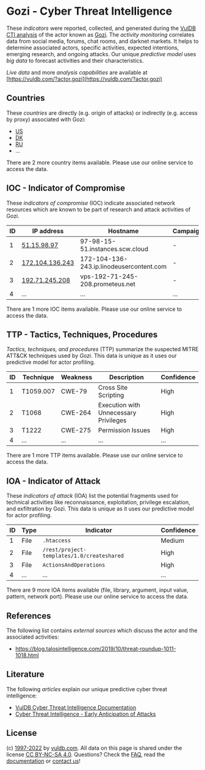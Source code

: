 # Gozi - Cyber Threat Intelligence

These _indicators_ were reported, collected, and generated during the [VulDB CTI analysis](https://vuldb.com/?kb.cti) of the actor known as [Gozi](https://vuldb.com/?actor.gozi). The _activity monitoring_ correlates data from social media, forums, chat rooms, and darknet markets. It helps to determine associated actors, specific activities, expected intentions, emerging research, and ongoing attacks. Our unique _predictive model_ uses _big data_ to forecast activities and their characteristics.

_Live data_ and more _analysis capabilities_ are available at [https://vuldb.com/?actor.gozi](https://vuldb.com/?actor.gozi)

## Countries

These _countries_ are directly (e.g. origin of attacks) or indirectly (e.g. access by proxy) associated with Gozi:

* [US](https://vuldb.com/?country.us)
* [DK](https://vuldb.com/?country.dk)
* [RU](https://vuldb.com/?country.ru)
* ...

There are 2 more country items available. Please use our online service to access the data.

## IOC - Indicator of Compromise

These _indicators of compromise_ (IOC) indicate associated network resources which are known to be part of research and attack activities of Gozi.

ID | IP address | Hostname | Campaign | Confidence
-- | ---------- | -------- | -------- | ----------
1 | [51.15.98.97](https://vuldb.com/?ip.51.15.98.97) | 97-98-15-51.instances.scw.cloud | - | High
2 | [172.104.136.243](https://vuldb.com/?ip.172.104.136.243) | 172-104-136-243.ip.linodeusercontent.com | - | High
3 | [192.71.245.208](https://vuldb.com/?ip.192.71.245.208) | vps-192-71-245-208.prometeus.net | - | High
4 | ... | ... | ... | ...

There are 1 more IOC items available. Please use our online service to access the data.

## TTP - Tactics, Techniques, Procedures

_Tactics, techniques, and procedures_ (TTP) summarize the suspected MITRE ATT&CK techniques used by _Gozi_. This data is unique as it uses our predictive model for actor profiling.

ID | Technique | Weakness | Description | Confidence
-- | --------- | -------- | ----------- | ----------
1 | T1059.007 | CWE-79 | Cross Site Scripting | High
2 | T1068 | CWE-264 | Execution with Unnecessary Privileges | High
3 | T1222 | CWE-275 | Permission Issues | High
4 | ... | ... | ... | ...

There are 1 more TTP items available. Please use our online service to access the data.

## IOA - Indicator of Attack

These _indicators of attack_ (IOA) list the potential fragments used for technical activities like reconnaissance, exploitation, privilege escalation, and exfiltration by Gozi. This data is unique as it uses our predictive model for actor profiling.

ID | Type | Indicator | Confidence
-- | ---- | --------- | ----------
1 | File | `.htaccess` | Medium
2 | File | `/rest/project-templates/1.0/createshared` | High
3 | File | `ActionsAndOperations` | High
4 | ... | ... | ...

There are 9 more IOA items available (file, library, argument, input value, pattern, network port). Please use our online service to access the data.

## References

The following list contains _external sources_ which discuss the actor and the associated activities:

* https://blog.talosintelligence.com/2019/10/threat-roundup-1011-1018.html

## Literature

The following _articles_ explain our unique predictive cyber threat intelligence:

* [VulDB Cyber Threat Intelligence Documentation](https://vuldb.com/?kb.cti)
* [Cyber Threat Intelligence - Early Anticipation of Attacks](https://www.scip.ch/en/?labs.20201022)

## License

(c) [1997-2022](https://vuldb.com/?kb.changelog) by [vuldb.com](https://vuldb.com/?kb.about). All data on this page is shared under the license [CC BY-NC-SA 4.0](https://creativecommons.org/licenses/by-nc-sa/4.0/). Questions? Check the [FAQ](https://vuldb.com/?kb.faq), read the [documentation](https://vuldb.com/?kb) or [contact us](https://vuldb.com/?contact)!
